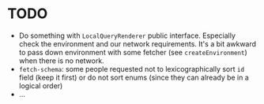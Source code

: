 # TODO

- Do something with `LocalQueryRenderer` public interface. Especially check the environment and our network requirements. It's a bit awkward to pass down environment with some fetcher (see `createEnvironment`) when there is no network.
- `fetch-schema`: some people requested not to lexicographically sort `id` field (keep it first) or do not sort enums (since they can already be in a logical order)
- ...
